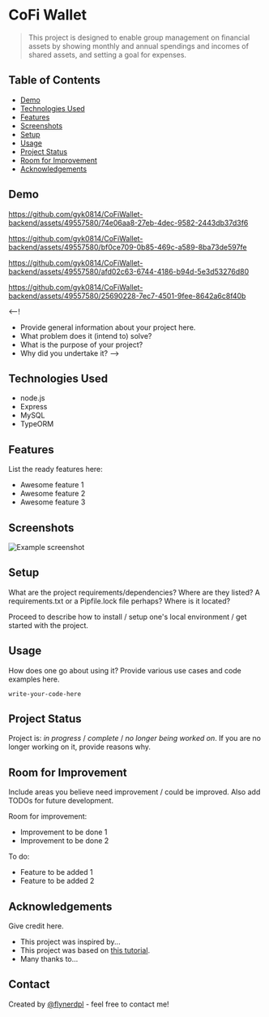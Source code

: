 # CoFi Wallet
> This project is designed to enable group management on financial assets by showing monthly and annual spendings and incomes of shared assets, and setting a goal for expenses.

## Table of Contents
* [Demo](#demo)
* [Technologies Used](#technologies-used)
* [Features](#features)
* [Screenshots](#screenshots)
* [Setup](#setup)
* [Usage](#usage)
* [Project Status](#project-status)
* [Room for Improvement](#room-for-improvement)
* [Acknowledgements](#acknowledgements)


## Demo


https://github.com/gyk0814/CoFiWallet-backend/assets/49557580/74e06aa8-27eb-4dec-9582-2443db37d3f6


https://github.com/gyk0814/CoFiWallet-backend/assets/49557580/bf0ce709-0b85-469c-a589-8ba73de597fe



https://github.com/gyk0814/CoFiWallet-backend/assets/49557580/afd02c63-6744-4186-b94d-5e3d53276d80



https://github.com/gyk0814/CoFiWallet-backend/assets/49557580/25690228-7ec7-4501-9fee-8642a6c8f40b



<--!
- Provide general information about your project here.
- What problem does it (intend to) solve?
- What is the purpose of your project?
- Why did you undertake it?
  -->


## Technologies Used
- node.js
- Express
- MySQL
- TypeORM


## Features
List the ready features here:
- Awesome feature 1
- Awesome feature 2
- Awesome feature 3


## Screenshots
![Example screenshot](./img/screenshot.png)
<!-- If you have screenshots you'd like to share, include them here. -->


## Setup
What are the project requirements/dependencies? Where are they listed? A requirements.txt or a Pipfile.lock file perhaps? Where is it located?

Proceed to describe how to install / setup one's local environment / get started with the project.


## Usage
How does one go about using it?
Provide various use cases and code examples here.

`write-your-code-here`


## Project Status
Project is: _in progress_ / _complete_ / _no longer being worked on_. If you are no longer working on it, provide reasons why.


## Room for Improvement
Include areas you believe need improvement / could be improved. Also add TODOs for future development.

Room for improvement:
- Improvement to be done 1
- Improvement to be done 2

To do:
- Feature to be added 1
- Feature to be added 2


## Acknowledgements
Give credit here.
- This project was inspired by...
- This project was based on [this tutorial](https://www.example.com).
- Many thanks to...


## Contact
Created by [@flynerdpl](https://www.flynerd.pl/) - feel free to contact me!


<!-- Optional -->
<!-- ## License -->
<!-- This project is open source and available under the [... License](). -->

<!-- You don't have to include all sections - just the one's relevant to your project -->

